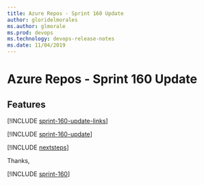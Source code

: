 ```yaml
---
title: Azure Repos - Sprint 160 Update
author: gloridelmorales
ms.author: glmorale
ms.prod: devops
ms.technology: devops-release-notes
ms.date: 11/04/2019
---
```


# Azure Repos - Sprint 160 Update

## Features

[!INCLUDE [sprint-160-update-links](../_shared/repos/sprint-160-update-links.md)]

[!INCLUDE [sprint-160-update](../_shared/repos/sprint-160-update.md)]

[!INCLUDE [nextsteps](../_shared/nextsteps.md)]

Thanks,

[!INCLUDE [sprint-160](../_shared/signer/sprint-160.md)]